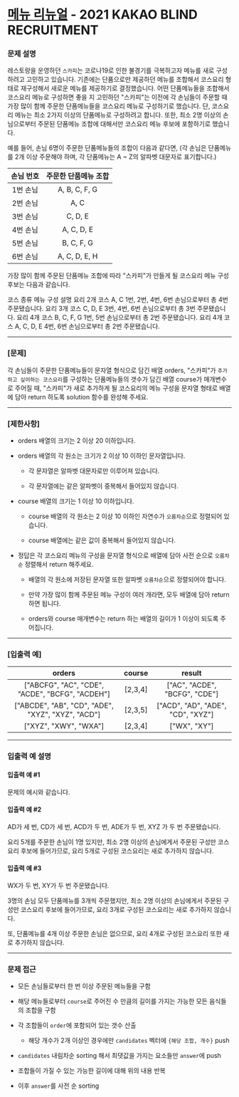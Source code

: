 # [메뉴 리뉴얼](https://programmers.co.kr/learn/courses/30/lessons/72411) - 2021 KAKAO BLIND RECRUITMENT

### 문제 설명

레스토랑을 운영하던 `스카피`는 코로나19로 인한 불경기를 극복하고자 메뉴를 새로 구성하려고 고민하고 있습니다.
기존에는 단품으로만 제공하던 메뉴를 조합해서 코스요리 형태로 재구성해서 새로운 메뉴를 제공하기로 결정했습니다. 어떤 단품메뉴들을 조합해서 코스요리 메뉴로 구성하면 좋을 지 고민하던 "스카피"는 이전에 각 손님들이 주문할 때 가장 많이 함께 주문한 단품메뉴들을 코스요리 메뉴로 구성하기로 했습니다.
단, 코스요리 메뉴는 최소 2가지 이상의 단품메뉴로 구성하려고 합니다. 또한, 최소 2명 이상의 손님으로부터 주문된 단품메뉴 조합에 대해서만 코스요리 메뉴 후보에 포함하기로 했습니다.

예를 들어, 손님 6명이 주문한 단품메뉴들의 조합이 다음과 같다면,
(각 손님은 단품메뉴를 2개 이상 주문해야 하며, 각 단품메뉴는 A ~ Z의 알파벳 대문자로 표기합니다.)

| 손님 번호 | 주문한 단품메뉴 조합 |
| :-------: | :------------------: |
| 1번 손님  |    A, B, C, F, G     |
| 2번 손님  |         A, C         |
| 3번 손님  |       C, D, E        |
| 4번 손님  |      A, C, D, E      |
| 5번 손님  |      B, C, F, G      |
| 6번 손님  |    A, C, D, E, H     |

가장 많이 함께 주문된 단품메뉴 조합에 따라 "스카피"가 만들게 될 코스요리 메뉴 구성 후보는 다음과 같습니다.

코스 종류	메뉴 구성	설명
요리 2개 코스	A, C	1번, 2번, 4번, 6번 손님으로부터 총 4번 주문됐습니다.
요리 3개 코스	C, D, E	3번, 4번, 6번 손님으로부터 총 3번 주문됐습니다.
요리 4개 코스	B, C, F, G	1번, 5번 손님으로부터 총 2번 주문됐습니다.
요리 4개 코스	A, C, D, E	4번, 6번 손님으로부터 총 2번 주문됐습니다.

---

### [문제]

각 손님들이 주문한 단품메뉴들이 문자열 형식으로 담긴 배열 orders, "스카피"가 `추가하고 싶어하는 코스요리`를 구성하는 단품메뉴들의 갯수가 담긴 배열 course가 매개변수로 주어질 때, "스카피"가 새로 추가하게 될 코스요리의 메뉴 구성을 문자열 형태로 배열에 담아 return 하도록 solution 함수를 완성해 주세요.

---

### [제한사항]

  - orders 배열의 크기는 2 이상 20 이하입니다.
  
  - orders 배열의 각 원소는 크기가 2 이상 10 이하인 문자열입니다.

    - 각 문자열은 알파벳 대문자로만 이루어져 있습니다.

    - 각 문자열에는 같은 알파벳이 중복해서 들어있지 않습니다.

  - course 배열의 크기는 1 이상 10 이하입니다.

    - course 배열의 각 원소는 2 이상 10 이하인 자연수가 `오름차순`으로 정렬되어 있습니다.

    - course 배열에는 같은 값이 중복해서 들어있지 않습니다.

  - 정답은 각 코스요리 메뉴의 구성을 문자열 형식으로 배열에 담아 사전 순으로 `오름차순` 정렬해서 return 해주세요.

    - 배열의 각 원소에 저장된 문자열 또한 알파벳 `오름차순`으로 정렬되어야 합니다.

    - 만약 가장 많이 함께 주문된 메뉴 구성이 여러 개라면, 모두 배열에 담아 return 하면 됩니다.

    - orders와 course 매개변수는 return 하는 배열의 길이가 1 이상이 되도록 주어집니다.

---

### [입출력 예]

|                      orders                       | course  |              result               |
| :-----------------------------------------------: | :-----: | :-------------------------------: |
|  ["ABCFG", "AC", "CDE", "ACDE", "BCFG", "ACDEH"]  | [2,3,4] |   ["AC", "ACDE", "BCFG", "CDE"]   |
| ["ABCDE", "AB", "CD", "ADE", "XYZ", "XYZ", "ACD"] | [2,3,5] | ["ACD", "AD", "ADE", "CD", "XYZ"] |
|               ["XYZ", "XWY", "WXA"]               | [2,3,4] |           ["WX", "XY"]            |

---

### 입출력 예 설명

#### 입출력 예 #1

문제의 예시와 같습니다.

#### 입출력 예 #2

AD가 세 번, CD가 세 번, ACD가 두 번, ADE가 두 번, XYZ 가 두 번 주문됐습니다.

요리 5개를 주문한 손님이 1명 있지만, 최소 2명 이상의 손님에게서 주문된 구성만 코스요리 후보에 들어가므로, 요리 5개로 구성된 코스요리는 새로 추가하지 않습니다.

#### 입출력 예 #3

WX가 두 번, XY가 두 번 주문됐습니다.

3명의 손님 모두 단품메뉴를 3개씩 주문했지만, 최소 2명 이상의 손님에게서 주문된 구성만 코스요리 후보에 들어가므로, 요리 3개로 구성된 코스요리는 새로 추가하지 않습니다.

또, 단품메뉴를 4개 이상 주문한 손님은 없으므로, 요리 4개로 구성된 코스요리 또한 새로 추가하지 않습니다.

---

### 문제 접근

  - 모든 손님들로부터 한 번 이상 주문된 메뉴들을 구함

  - 해당 메뉴들로부터 `course`로 주어진 수 만큼의 길이를 가지는 가능한 모든 음식들의 조합을 구함

  - 각 조합들이 `order`에 포함되어 있는 갯수 산출

    - 해당 개수가 2개 이상인 경우에만 `candidates` 벡터에 `{해당 조합, 개수}` push

  - `candidates` 내림차순 sorting 해서 최댓값을 가지는 요소들만 `answer`에 push

  - 조합들이 가질 수 있는 가능한 길이에 대해 위의 내용 반복

  - 이후 `answer`를 사전 순 sorting